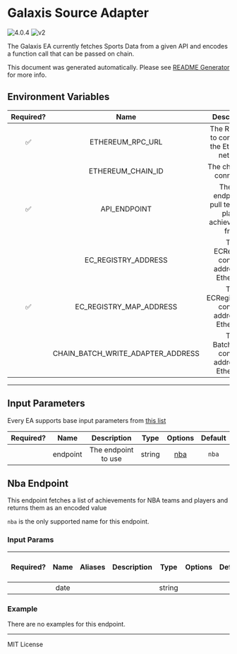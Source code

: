 # Galaxis Source Adapter

![4.0.4](https://img.shields.io/github/package-json/v/smartcontractkit/external-adapters-js?filename=packages/sources/galaxis/package.json) ![v2](https://img.shields.io/badge/framework%20version-v2-blueviolet)

The Galaxis EA currently fetches Sports Data from a given API and encodes a function call that can be passed on chain.

This document was generated automatically. Please see [README Generator](../../scripts#readme-generator) for more info.

## Environment Variables

| Required? |               Name                |                        Description                         |  Type  | Options |                   Default                    |
| :-------: | :-------------------------------: | :--------------------------------------------------------: | :----: | :-----: | :------------------------------------------: |
|    ✅     |         ETHEREUM_RPC_URL          |       The RPC URL to connect to the Ethereum network       | string |         |                                              |
|           |         ETHEREUM_CHAIN_ID         |                 The chain id to connect to                 | string |         |                     `1`                      |
|    ✅     |           API_ENDPOINT            | The API endpoint to pull team and player achievements from | string |         |                                              |
|           |        EC_REGISTRY_ADDRESS        |        The ECRegistry contract address on Ethereum         | string |         | `0x163883263274e8Ef6332cFa84F35B23c6C51dF72` |
|    ✅     |      EC_REGISTRY_MAP_ADDRESS      |       The ECRegistryMap contract address on Ethereum       | string |         | `0x139B522955D54482E7662927653ABb0bFB6F19BA` |
|           | CHAIN_BATCH_WRITE_ADAPTER_ADDRESS |        The BatchWriter contract address on Ethereum        | string |         | `0xB57fba975C89492B016e0215E819B4d489F0fbcD` |

---

## Input Parameters

Every EA supports base input parameters from [this list](../../core/bootstrap#base-input-parameters)

| Required? |   Name   |     Description     |  Type  |       Options        | Default |
| :-------: | :------: | :-----------------: | :----: | :------------------: | :-----: |
|           | endpoint | The endpoint to use | string | [nba](#nba-endpoint) |  `nba`  |

## Nba Endpoint

This endpoint fetches a list of achievements for NBA teams and players and returns them as an encoded value

`nba` is the only supported name for this endpoint.

### Input Params

| Required? | Name | Aliases | Description |  Type  | Options | Default | Depends On | Not Valid With |
| :-------: | :--: | :-----: | :---------: | :----: | :-----: | :-----: | :--------: | :------------: |
|           | date |         |             | string |         |         |            |                |

### Example

There are no examples for this endpoint.

---

MIT License

